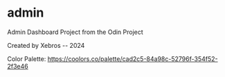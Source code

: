 # admin

Admin Dashboard Project from the Odin Project

Created by Xebros -- 2024

Color Palette:
https://coolors.co/palette/cad2c5-84a98c-52796f-354f52-2f3e46